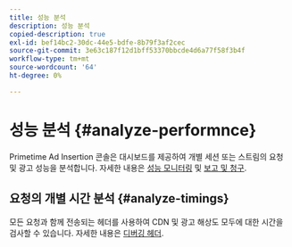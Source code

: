 ```yaml
---
title: 성능 분석
description: 성능 분석
copied-description: true
exl-id: bef14bc2-30dc-44e5-bdfe-8b79f3af2cec
source-git-commit: 3e63c187f12d1bff53370bbcde4d6a77f58f3b4f
workflow-type: tm+mt
source-wordcount: '64'
ht-degree: 0%

---
```


# 성능 분석 {#analyze-performnce}

Primetime Ad Insertion 콘솔은 대시보드를 제공하여 개별 세션 또는 스트림의 요청 및 광고 성능을 분석합니다. 자세한 내용은 [성능 모니터링](/help/primetime-ad-insertion/performance-monitoring-debugging-reporting/performance-monitoring.md) 및 [보고 및 청구](/help/primetime-ad-insertion/performance-monitoring-debugging-reporting/reporting-and-billing.md).

## 요청의 개별 시간 분석 {#analyze-timings}

모든 요청과 함께 전송되는 헤더를 사용하여 CDN 및 광고 해상도 모두에 대한 시간을 검사할 수 있습니다.  자세한 내용은 [디버깅 헤더](/help/primetime-ad-insertion/performance-monitoring-debugging-reporting/debugging-headers.md).
